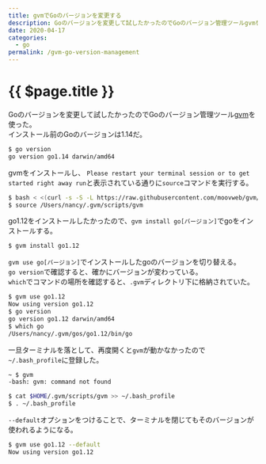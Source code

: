 ```yaml
---
title: gvmでGoのバージョンを変更する
description: Goのバージョンを変更して試したかったのでGoのバージョン管理ツールgvmを使った
date: 2020-04-17
categories: 
  - go
permalink: /gvm-go-version-management
---
```

# {{ $page.title }}

<PostMeta/>

Goのバージョンを変更して試したかったのでGoのバージョン管理ツール[gvm](https://github.com/moovweb/gvm)を使った。  
インストール前のGoのバージョンは1.14だ。  

``` sh
$ go version
go version go1.14 darwin/amd64
```
  
gvmをインストールし、 `Please restart your terminal session or to get started right away run`と表示されている通りに`source`コマンドを実行する。  
``` sh
$ bash < <(curl -s -S -L https://raw.githubusercontent.com/moovweb/gvm/master/binscripts/gvm-installer)
$ source /Users/nancy/.gvm/scripts/gvm
```

go1.12をインストールしたかったので、`gvm install go[バージョン]`でgoをインストールする。  
``` sh
$ gvm install go1.12
```

`gvm use go[バージョン]`でインストールしたgoのバージョンを切り替える。  
`go version`で確認すると、確かにバージョンが変わっている。  
`which`でコマンドの場所を確認すると、`.gvm`ディレクトリ下に格納されていた。  
``` sh
$ gvm use go1.12
Now using version go1.12
$ go version
go version go1.12 darwin/amd64
$ which go
/Users/nancy/.gvm/gos/go1.12/bin/go
```

一旦ターミナルを落として、再度開くと`gvm`が動かなかったので`~/.bash_profile`に登録した。  
``` sh
~ $ gvm
-bash: gvm: command not found
```

``` sh
$ cat $HOME/.gvm/scripts/gvm >> ~/.bash_profile
$ . ~/.bash_profile
```

`--default`オプションをつけることで、ターミナルを閉じてもそのバージョンが使われるようになる。  
``` sh
$ gvm use go1.12 --default
Now using version go1.12
```

